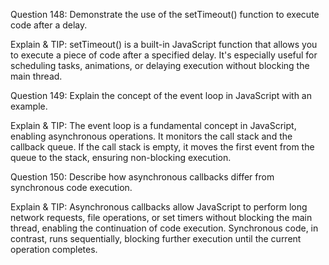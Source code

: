 Question 148: Demonstrate the use of the setTimeout() function to execute code after a delay.

Explain & TIP: setTimeout() is a built-in JavaScript function that allows you to execute a piece of code after a specified delay. It's especially useful for scheduling tasks, animations, or delaying execution without blocking the main thread.



Question 149: Explain the concept of the event loop in JavaScript with an example.

Explain & TIP: The event loop is a fundamental concept in JavaScript, enabling asynchronous operations. It monitors the call stack and the callback queue. If the call stack is empty, it moves the first event from the queue to the stack, ensuring non-blocking execution.



Question 150: Describe how asynchronous callbacks differ from synchronous code execution.

Explain & TIP: Asynchronous callbacks allow JavaScript to perform long network requests, file operations, or set timers without blocking the main thread, enabling the continuation of code execution. Synchronous code, in contrast, runs sequentially, blocking further execution until the current operation completes.
